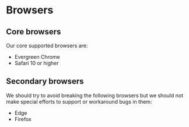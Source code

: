 
# Browsers

## Core browsers

Our core supported browsers are:

* Evergreen Chrome
* Safari 10 or higher

## Secondary browsers

We should try to avoid breaking the following browsers but we should not make special efforts to support or workaround bugs in them:

* Edge
* Firefox
